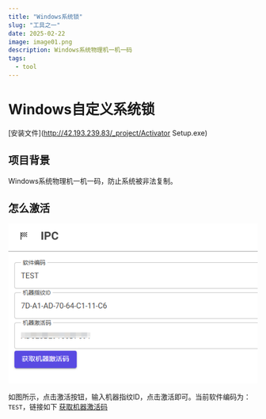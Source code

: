 ```yaml
---
title: "Windows系统锁"
slug: "工具之一"
date: 2025-02-22
image: image01.png
description: Windows系统物理机一机一码
tags:
  - tool
---
```


# Windows自定义系统锁

[安装文件](http://42.193.239.83/_project/Activator Setup.exe)

## 项目背景

Windows系统物理机一机一码，防止系统被非法复制。

## 怎么激活

![](image02.png)

如图所示，点击激活按钮，输入机器指纹ID，点击激活即可。当前软件编码为：`TEST`，链接如下
[获取机器激活码](http://42.193.239.83/syslicense)

